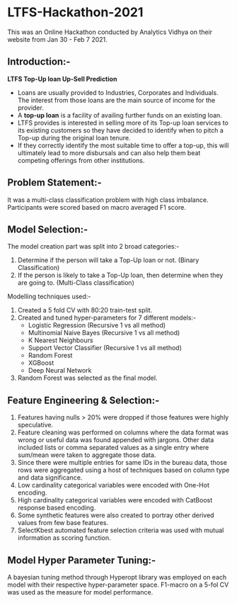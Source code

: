 # LTFS-Hackathon-2021
This was an Online Hackathon conducted by Analytics Vidhya on their website from Jan 30 - Feb 7 2021.

## Introduction:-
**LTFS Top-Up loan Up-Sell Prediction**
* Loans are usually provided to Industries, Corporates and Individuals. The interest from those loans are the main source of income for the provider.
* A **top-up loan** is a facility of availing further funds on an existing loan.
* LTFS provides is interested in selling more of its Top-up loan services to its existing customers so they have decided to identify when to pitch a Top-up during the original loan tenure.
* If they correctly identify the most suitable time to offer a top-up, this will ultimately lead to more disbursals and can also help them beat competing offerings from other institutions.

## Problem Statement:-
It was a multi-class classification problem with high class imbalance. Participants were scored based on macro averaged F1 score.

## Model Selection:-
The model creation part was split into 2 broad categories:-
1. Determine if the person will take a Top-Up loan or not. (Binary Classification)
2. If the person is likely to take a Top-Up loan, then determine when they are going to. (Multi-Class classification)

Modelling techniques used:-
1. Created a 5 fold CV with 80:20 train-test split.
2. Created and tuned hyper-parameters for 7 different models:-
    * Logistic Regression (Recursive 1 vs all method)
    * Multinomial Naive Bayes (Recursive 1 vs all method)
    * K Nearest Neighbours
    * Support Vector Classifier (Recursive 1 vs all method)
    * Random Forest
    * XGBoost
    * Deep Neural Network
3. Random Forest was selected as the final model.

## Feature Engineering & Selection:-
1. Features having nulls > 20% were dropped if those features were highly speculative.
2. Feature cleaning was performed on columns where the data format was wrong or useful data was found appended with jargons. Other data included lists or comma separated values as a single entry where sum/mean were taken to aggregate those data.
3. Since there were multiple entries for same IDs in the bureau data, those rows were aggregated using a host of techniques based on column type and data significance.
4. Low cardinality categorical variables were encoded with One-Hot encoding.
5. High cardinality categorical variables were encoded with CatBoost response based encoding.
6. Some synthetic features were also created to portray other derived values from few base features.
7. SelectKbest automated feature selection criteria was used with mutual information as scoring function.

## Model Hyper Parameter Tuning:-
A bayesian tuning method through Hyperopt library was employed on each model with their respective hyper-parameter space. F1-macro on a 5-fol CV was used as the measure for model performance.
